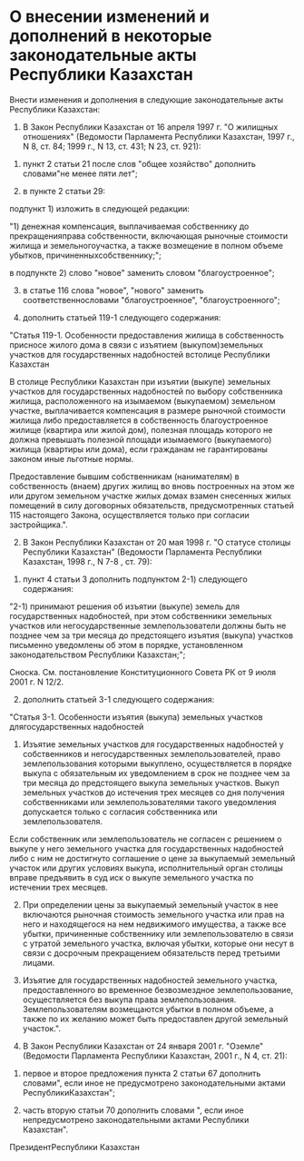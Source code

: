 # О внесении изменений и дополнений в некоторые законодательные акты Республики Казахстан

Внести изменения и дополнения в следующие законодательные акты Республики Казахстан:

1. В Закон Республики Казахстан от 16 апреля 1997 г. "О жилищных отношениях" (Ведомости Парламента Республики Казахстан, 1997 г., N 8, ст. 84; 1999 г., N 13, ст. 431; N 23, ст. 921):

1) пункт 2 статьи 21 после слов "общее хозяйство" дополнить словами"не менее пяти лет";

2) в пункте 2 статьи 29:

подпункт 1) изложить в следующей редакции:

"1) денежная компенсация, выплачиваемая собственнику до прекращенияправа собственности, включающая рыночные стоимости жилища и земельногоучастка, а также возмещение в полном объеме убытков, причиненныхсобственнику;";

в подпункте 2) слово "новое" заменить словом "благоустроенное";

3) в статье 116 слова "новое", "нового" заменить соответственнословами "благоустроенное", "благоустроенного";

4) дополнить статьей 119-1 следующего содержания:

"Статья 119-1. Особенности предоставления жилища в собственность присносе жилого дома в связи с изъятием (выкупом)земельных участков для государственных надобностей встолице Республики Казахстан

В столице Республики Казахстан при изъятии (выкупе) земельных участков для государственных надобностей по выбору собственника жилища, расположенного на изымаемом (выкупаемом) земельном участке, выплачивается компенсация в размере рыночной стоимости жилища либо предоставляется в собственность благоустроенное жилище (квартира или жилой дом), полезная площадь которого не должна превышать полезной площади изымаемого (выкупаемого) жилища (квартиры или дома), если гражданам не гарантированы законом иные льготные нормы.

Предоставление бывшим собственникам (нанимателям) в собственность (внаем) других жилищ во вновь построенных на этом же или другом земельном участке жилых домах взамен снесенных жилых помещений в силу договорных обязательств, предусмотренных статьей 115 настоящего Закона, осуществляется только при согласии застройщика.".

2. В Закон Республики Казахстан от 20 мая 1998 г. "О статусе столицы Республики Казахстан" (Ведомости Парламента Республики Казахстан, 1998 г., N 7-8 , ст. 79):

1) пункт 4 статьи 3 дополнить подпунктом 2-1) следующего содержания:

"2-1) принимают решения об изъятии (выкупе) земель для государственных надобностей, при этом собственники земельных участков или негосударственные землепользователи должны быть не позднее чем за три месяца до предстоящего изъятия (выкупа) участков письменно уведомлены об этом в порядке, установленном законодательством Республики Казахстан;";

Сноска. См. постановление Конституционного Совета РК от 9 июля 2001 г. N 12/2.

2) дополнить статьей 3-1 следующего содержания:

"Статья 3-1. Особенности изъятия (выкупа) земельных участков длягосударственных надобностей

1. Изъятие земельных участков для государственных надобностей у собственников и негосударственных землепользователей, право землепользования которыми выкуплено, осуществляется в порядке выкупа с обязательным их уведомлением в срок не позднее чем за три месяца до предстоящего выкупа земельных участков. Выкуп земельных участков до истечения трех месяцев со дня получения собственниками или землепользователями такого уведомления допускается только с согласия собственника или землепользователя.

Если собственник или землепользователь не согласен с решением о выкупе у него земельного участка для государственных надобностей либо с ним не достигнуто соглашение о цене за выкупаемый земельный участок или других условиях выкупа, исполнительный орган столицы вправе предъявить в суд иск о выкупе земельного участка по истечении трех месяцев.

2. При определении цены за выкупаемый земельный участок в нее включаются рыночная стоимость земельного участка или прав на него и находящегося на нем недвижимого имущества, а также все убытки, причиненные собственнику или землепользователю в связи с утратой земельного участка, включая убытки, которые они несут в связи с досрочным прекращением обязательств перед третьими лицами.

3. Изъятие для государственных надобностей земельного участка, предоставленного во временное безвозмездное землепользование, осуществляется без выкупа права землепользования. Землепользователям возмещаются убытки в полном объеме, а также по их желанию может быть предоставлен другой земельный участок.".

3. В Закон Республики Казахстан от 24 января 2001 г. "Оземле" (Ведомости Парламента Республики Казахстан, 2001 г., N 4, ст. 21):

1) первое и второе предложения пункта 2 статьи 67 дополнить словами", если иное не предусмотрено законодательными актами РеспубликиКазахстан";

2) часть вторую статьи 70 дополнить словами ", если иное непредусмотрено законодательными актами Республики Казахстан".

ПрезидентРеспублики Казахстан

